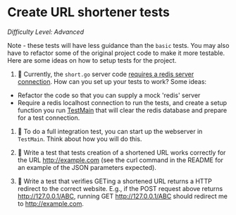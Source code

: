 # Create URL shortener tests 

*Difficulty Level: Advanced*

Note - these tests will have less guidance than the `basic` tests.  You may also have to refactor some of the original project code
to make it more testable.  Here are some ideas on how to setup tests for the project.

1. :star2: Currently, the `short.go` server code [requires a redis server connection](https://github.com/johnnye/short/blob/master/short.go#L36-L46). How can you 
set up your tests to work? Some ideas:
   
  * Refactor the code so that you can supply a mock 'redis' server
  * Require a redis localhost connection to run the tests, and create a setup function you run [TestMain](http://golang.org/pkg/testing/) that will clear the redis database
    and prepare for a test connection.

1. :star2: To do a full integration test, you can start up the webserver in `TestMain`.  Think about how you will do this.

1. :star2: Write a test that tests creation of a shortened URL works correctly for the URL http://example.com (see the curl command in the README for an example of the JSON
parameters expected).  

1. :star2: Write a test that verifies GETing a shortened URL returns a HTTP redirect to the correct website.  E.g., if the POST request above returns http://127.0.0.1/ABC, running GET http://127.0.0.1/ABC should redirect me to http://example.com.
